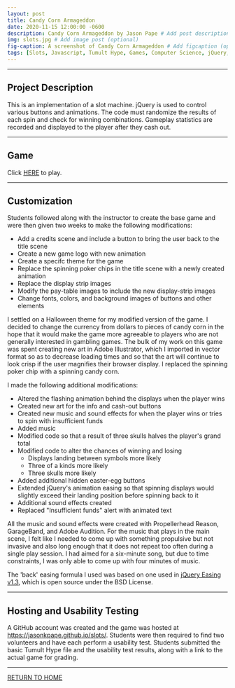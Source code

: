 ```yaml
---
layout: post
title: Candy Corn Armageddon
date: 2020-11-15 12:00:00 -0600
description: Candy Corn Armageddon by Jason Pape # Add post description (optional)
img: slots.jpg # Add image post (optional)
fig-caption: A screenshot of Candy Corn Armageddon # Add figcaption (optional)
tags: [Slots, Javascript, Tumult Hype, Games, Computer Science, jQuery, Halloween]
---
```


----
## Project Description
This is an implementation of a slot machine. jQuery is used to control various buttons and animations. The code must randomize the results of each spin and check for winning combinations. Gameplay statistics are recorded and displayed to the player after they cash out.

----
## Game
Click <a href="https://jasonkpape.github.io/slots/" target="_blank">HERE</a> to play.

----
## Customization
Students followed along with the instructor to create the base game and were then given two weeks to make the following modifications:

* Add a credits scene and include a button to bring the user back to the title scene
* Create a new game logo with new animation
* Create a specifc theme for the game
* Replace the spinning poker chips in the title scene with a newly created animation
* Replace the display strip images
* Modify the pay-table images to include the new display-strip images
* Change fonts, colors, and background images of buttons and other elements

I settled on a Halloween theme for my modified version of the game. I decided to change the currency from dollars to pieces of candy corn in the hope that it would make the game more agreeable to players who are not generally interested in gambling games. The bulk of my work on this game was spent creating new art in Adobe Illustrator, which I imported in vector format so as to decrease loading times and so that the art will continue to look crisp if the user magnifies their browser display. I replaced the spinning poker chip with a spinning candy corn.

I made the following additional modifications:

* Altered the flashing animation behind the displays when the player wins
* Created new art for the info and cash-out buttons
* Created new music and sound effects for when the player wins or tries to spin with insufficient funds
* Added music
* Modified code so that a result of three skulls halves the player's grand total
* Modified code to alter the chances of winning and losing
  * Displays landing between symbols more likely
  * Three of a kinds more likely
  * Three skulls more likely
* Added additional hidden easter-egg buttons
* Extended jQuery's animation easing so that spinning displays would slightly exceed their landing position before spinning back to it
* Additional sound effects created
* Replaced "Insufficient funds" alert with animated text

All the music and sound effects were created with Propellerhead Reason, GarageBand, and Adobe Audition. For the music that plays in the main scene, I felt like I needed to come up with something propulsive but not invasive and also long enough that it does not repeat too often during a single play session. I had aimed for a six-minute song, but due to time constraints, I was only able to come up with four minutes of music.

The 'back' easing formula I used was based on one used in <a href="https://gsgd.co.uk/sandbox/jquery/easing/" target="_blank">jQuery Easing v1.3</a>, which is open source under the BSD License.


----
## Hosting and Usability Testing
 A GitHub account was created and the game was hosted at <a href="https://jasonkpape.github.io/slots/" target="_blank">https://jasonkpape.github.io/slots/</a>. Students were then required to find two volunteers and have each perform a usability test. Students submitted the basic Tumult Hype file and the usability test results, along with a link to the actual game for grading.

----
[RETURN TO HOME](https://jasonkpape.github.io/jekyll-portfolio/)

